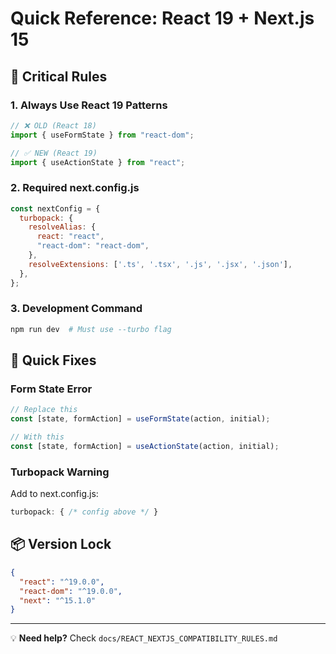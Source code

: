 # Quick Reference: React 19 + Next.js 15

## 🚨 Critical Rules

### 1. Always Use React 19 Patterns
```javascript
// ❌ OLD (React 18)
import { useFormState } from "react-dom";

// ✅ NEW (React 19)
import { useActionState } from "react";
```

### 2. Required next.config.js
```javascript
const nextConfig = {
  turbopack: {
    resolveAlias: {
      react: "react",
      "react-dom": "react-dom",
    },
    resolveExtensions: ['.ts', '.tsx', '.js', '.jsx', '.json'],
  },
};
```

### 3. Development Command
```bash
npm run dev  # Must use --turbo flag
```

## 🔧 Quick Fixes

### Form State Error
```javascript
// Replace this
const [state, formAction] = useFormState(action, initial);

// With this
const [state, formAction] = useActionState(action, initial);
```

### Turbopack Warning
Add to next.config.js:
```javascript
turbopack: { /* config above */ }
```

## 📦 Version Lock
```json
{
  "react": "^19.0.0",
  "react-dom": "^19.0.0", 
  "next": "^15.1.0"
}
```

---
💡 **Need help?** Check `docs/REACT_NEXTJS_COMPATIBILITY_RULES.md`